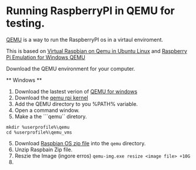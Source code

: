 # Running RaspberryPI in QEMU for testing.

[QEMU](http://wiki.qemu.org) is a way to run the RaspberryPI os in a virtaul enviroment.

This is based on [Virtual Raspbian on Qemu in Ubuntu Linux](https://www.raspberrypi.org/forums/viewtopic.php?f=29&t=37386) and [Raspberry Pi Emulation for Windows QEMU](https://www.pcsteps.com/1199-raspberry-pi-emulation-for-windows-qemu/)

Download the QEMU environment for your computer.

** Windows **

1. Download the lastest verion of [QEMU for windows](https://qemu.weilnetz.de/)  
2. Download the [qemu rpi kernel](https://github.com/dhruvvyas90/qemu-rpi-kernel)
2. Add the QEMU directory to you %PATH% variable.  
3. Open a command window.  
4. Make a the ```qemu`` diretory.

```
mkdir %userprofile%\qemu
cd %userprofile%\qemu_vms
```
5. Download [Raspbian OS zip file](https://downloads.raspberrypi.org/raspbian_latest) into the ```qemu``` directory.
6. Unzip Raspbain Zip file.
7. Reszie the Image (ingore erros)
```qemu-img.exe resize <image file> +10G```
8.

